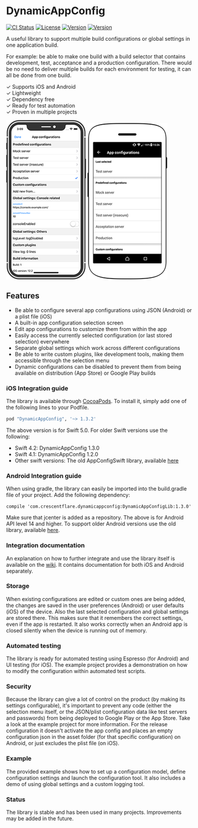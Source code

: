 # DynamicAppConfig

[![CI Status](http://img.shields.io/travis/crescentflare/DynamicAppConfig.svg?style=flat)](https://travis-ci.org/crescentflare/DynamicAppConfig)
[![License](https://img.shields.io/cocoapods/l/DynamicAppConfig.svg?style=flat)](http://cocoapods.org/pods/DynamicAppConfig)
[![Version](https://img.shields.io/cocoapods/v/DynamicAppConfig.svg?style=flat)](http://cocoapods.org/pods/DynamicAppConfig)
[![Version](https://img.shields.io/bintray/v/crescentflare/maven/DynamicAppConfigLib.svg?style=flat)](https://bintray.com/crescentflare/maven/DynamicAppConfigLib)

A useful library to support multiple build configurations or global settings in one application build.

For example: be able to make one build with a build selector that contains development, test, acceptance and a production configuration. There would be no need to deliver multiple builds for each environment for testing, it can all be done from one build.

✓ Supports iOS and Android\
✓ Lightweight\
✓ Dependency free\
✓ Ready for test automation\
✓ Proven in multiple projects

![iOS screenshot](https://raw.githubusercontent.com/crescentflare/DynamicAppConfig/develop/Screenshots/screenshot_ios.png)
![Android screenshot](https://raw.githubusercontent.com/crescentflare/DynamicAppConfig/develop/Screenshots/screenshot_android.png)


## Features

- Be able to configure several app configurations using JSON (Android) or a plist file (iOS)
- A built-in app configuration selection screen
- Edit app configurations to customize them from within the app
- Easily access the currently selected configuration (or last stored selection) everywhere
- Separate global settings which work across different configurations
- Be able to write custom plugins, like development tools, making them accessible through the selection menu
- Dynamic configurations can be disabled to prevent them from being available on distribution (App Store) or Google Play builds


### iOS Integration guide

The library is available through [CocoaPods](http://cocoapods.org). To install it, simply add one of the following lines to your Podfile.

```ruby
pod "DynamicAppConfig", '~> 1.3.2'
```

The above version is for Swift 5.0. For older Swift versions use the following:
- Swift 4.2: DynamicAppConfig 1.3.0
- Swift 4.1: DynamicAppConfig 1.2.0
- Other swift versions: The old AppConfigSwift library, available [here](https://github.com/crescentflare/AppConfigSwift)


### Android Integration guide
When using gradle, the library can easily be imported into the build.gradle file of your project. Add the following dependency:

```
compile 'com.crescentflare.dynamicappconfig:DynamicAppConfigLib:1.3.0'
```

Make sure that jcenter is added as a repository. The above is for Android API level 14 and higher. To support older Android versions use the old library, available [here](https://github.com/crescentflare/DynamicAppConfigAndroid).


### Integration documentation

An explanation on how to further integrate and use the library itself is available on the [wiki](https://github.com/crescentflare/DynamicAppConfig/wiki). It contains documentation for both iOS and Android separately.


### Storage

When existing configurations are edited or custom ones are being added, the changes are saved in the user preferences (Android) or user defaults (iOS) of the device. Also the last selected configuration and global settings are stored there. This makes sure that it remembers the correct settings, even if the app is restarted. It also works correctly when an Android app is closed silently when the device is running out of memory.


### Automated testing

The library is ready for automated testing using Espresso (for Android) and UI testing (for iOS). The example project provides a demonstration on how to modify the configuration within automated test scripts.


### Security

Because the library can give a lot of control on the product (by making its settings configurable), it's important to prevent any code (either the selection menu itself, or the JSON/plist configuration data like test servers and passwords) from being deployed to Google Play or the App Store. Take a look at the example project for more information. For the release configuration it doesn't activate the app config and places an empty configuration json in the asset folder (for that specific configuration) on Android, or just excludes the plist file (on iOS).


### Example

The provided example shows how to set up a configuration model, define configuration settings and launch the configuration tool. It also includes a demo of using global settings and a custom logging tool.


### Status

The library is stable and has been used in many projects. Improvements may be added in the future.
